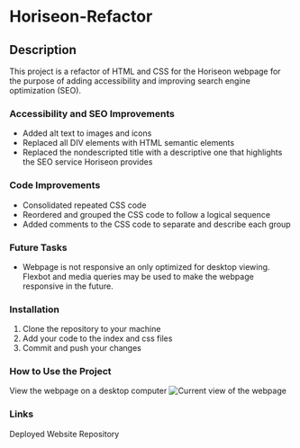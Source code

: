 # Horiseon-Refactor

## Description

This project is a refactor of HTML and CSS for the Horiseon webpage for the purpose of adding accessibility and improving search engine optimization (SEO).

### Accessibility and SEO Improvements

- Added alt text to images and icons
- Replaced all DIV elements with HTML semantic elements
- Replaced the nondescripted title with a descriptive one that highlights the SEO service Horiseon provides

### Code Improvements

- Consolidated repeated CSS code
- Reordered and grouped the CSS code to follow a logical sequence
- Added comments to the CSS code to separate and describe each group

### Future Tasks

- Webpage is not responsive an only optimized for desktop viewing. Flexbot and media queries may be used to make the webpage responsive in the future.

### Installation

1. Clone the repository to your machine
2. Add your code to the index and css files
3. Commit and push your changes

### How to Use the Project

View the webpage on a desktop computer
![Current view of the webpage](/horiseon-refactor/assets/images/01-html-css-git-homework-demo.png)

### Links
Deployed Website
Repository